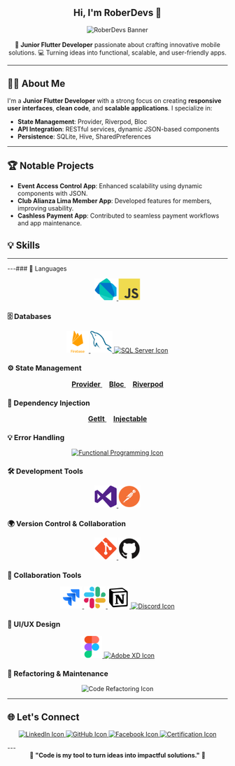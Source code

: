 <div align="center">
  <h2>Hi, I'm RoberDevs 👋</h2>
  <img src="https://via.placeholder.com/800x200?text=RoberDevs+Banner" alt="RoberDevs Banner">
  <br><br>
  🚀 <strong>Junior Flutter Developer</strong> passionate about crafting innovative mobile solutions.  
  💻 Turning ideas into functional, scalable, and user-friendly apps.
</div>

---

## 👨‍💻 About Me
I'm a **Junior Flutter Developer** with a strong focus on creating **responsive user interfaces**, **clean code**, and **scalable applications**. I specialize in:

- **State Management**: Provider, Riverpod, Bloc  
- **API Integration**: RESTful services, dynamic JSON-based components  
- **Persistence**: SQLite, Hive, SharedPreferences  

---

## 🏆 Notable Projects
- **Event Access Control App**: Enhanced scalability using dynamic components with JSON.  
- **Club Alianza Lima Member App**: Developed features for members, improving usability.  
- **Cashless Payment App**: Contributed to seamless payment workflows and app maintenance.  
## 💡 Skills

---

---### 🚀 Languages
<p align="center">
  <a href="https://dart.dev/" target="_blank">
    <img src="https://raw.githubusercontent.com/devicons/devicon/master/icons/dart/dart-original.svg" alt="Dart Icon" width="50" />
  </a>
  <a href="https://developer.mozilla.org/en-US/docs/Web/JavaScript" target="_blank">
    <img src="https://raw.githubusercontent.com/devicons/devicon/master/icons/javascript/javascript-original.svg" alt="JavaScript Icon" width="50" />
  </a>
</p>

### 🗄️ Databases
<p align="center">
  <a href="https://firebase.google.com/" target="_blank">
  <img src="https://raw.githubusercontent.com/devicons/devicon/master/icons/firebase/firebase-plain-wordmark.svg" alt="Firebase Icon" width="50" />
</a>
  <a href="https://www.mysql.com/" target="_blank">
    <img src="https://raw.githubusercontent.com/devicons/devicon/master/icons/mysql/mysql-original.svg" alt="MySQL Icon" width="50" />
  </a>
  <a href="https://www.microsoft.com/en-us/sql-server" target="_blank">
    <img src="https://upload.wikimedia.org/wikipedia/commons/8/87/Sql_data_base_with_logo.png" alt="SQL Server Icon" width="50" />
  </a>
 
</p>

### ⚙️ State Management
<p align="center">
  <a href="https://pub.dev/packages/provider" target="_blank">
    <span style="font-size: 16px; font-weight: bold;">Provider</span>
  </a>
  &nbsp;&nbsp;&nbsp;
  <a href="https://bloclibrary.dev/" target="_blank">
    <span style="font-size: 16px; font-weight: bold;">Bloc</span>
  </a>
  &nbsp;&nbsp;&nbsp;
  <a href="https://riverpod.dev/" target="_blank">
    <span style="font-size: 16px; font-weight: bold;">Riverpod</span>
  </a>
</p>

### 🔧 Dependency Injection
<p align="center">
  <a href="https://pub.dev/packages/get_it" target="_blank">
    <span style="font-size: 16px; font-weight: bold;">GetIt</span>
  </a>
  &nbsp;&nbsp;&nbsp;
  <a href="https://pub.dev/packages/injectable" target="_blank">
    <span style="font-size: 16px; font-weight: bold;">Injectable</span>
  </a>
</p>


### 💡 Error Handling
<p align="center">
  <a href="https://dart.dev/guides/language/language-tour#functional-programming" target="_blank">
    <img src="https://raw.githubusercontent.com/devicons/devicon/master/icons/functional/functional-original.svg" alt="Functional Programming Icon" width="50" />
  </a>
</p>

### 🛠️ Development Tools
<p align="center">
  <a href="https://code.visualstudio.com/" target="_blank">
    <img src="https://raw.githubusercontent.com/devicons/devicon/master/icons/visualstudio/visualstudio-plain.svg" alt="Visual Studio Code Icon" width="50" />
  </a>
  <a href="https://www.postman.com/" target="_blank">
    <img src="https://raw.githubusercontent.com/devicons/devicon/master/icons/postman/postman-original.svg" alt="Postman Icon" width="50" />
  </a>
</p>

### 🌍 Version Control & Collaboration
<p align="center">
  <a href="https://git-scm.com/" target="_blank">
    <img src="https://raw.githubusercontent.com/devicons/devicon/master/icons/git/git-original.svg" alt="Git Icon" width="50" />
  </a>
  <a href="https://github.com/" target="_blank">
    <img src="https://raw.githubusercontent.com/devicons/devicon/master/icons/github/github-original.svg" alt="GitHub Icon" width="50" />
  </a>
</p>

### 💬 Collaboration Tools
<p align="center">
  <a href="https://www.atlassian.com/software/jira" target="_blank">
    <img src="https://raw.githubusercontent.com/devicons/devicon/master/icons/jira/jira-original.svg" alt="Jira Icon" width="50" />
  </a>
  <a href="https://slack.com/" target="_blank">
    <img src="https://raw.githubusercontent.com/devicons/devicon/master/icons/slack/slack-original.svg" alt="Slack Icon" width="50" />
  </a>
  <a href="https://www.notion.so/" target="_blank">
    <img src="https://raw.githubusercontent.com/devicons/devicon/master/icons/notion/notion-original.svg" alt="Notion Icon" width="50" />
  </a>
  <a href="https://discord.com/" target="_blank">
    <img src="https://raw.githubusercontent.com/devicons/devicon/master/icons/discord/discord-original.svg" alt="Discord Icon" width="50" />
  </a>
</p>

### 🎨 UI/UX Design
<p align="center">
  <a href="https://www.figma.com/" target="_blank">
    <img src="https://raw.githubusercontent.com/devicons/devicon/master/icons/figma/figma-original.svg" alt="Figma Icon" width="50" />
  </a>
  <a href="https://www.adobe.com/products/xd.html" target="_blank">
    <img src="https://raw.githubusercontent.com/devicons/devicon/master/icons/adobe/adobe-original.svg" alt="Adobe XD Icon" width="50" />
  </a>
</p>

### 🔄 Refactoring & Maintenance
<p align="center">
  <img src="https://raw.githubusercontent.com/devicons/devicon/master/icons/code/code-original.svg" alt="Code Refactoring Icon" width="50" />
</p>




---

## 🌐 Let's Connect

<p align="center">
  <a href="https://www.linkedin.com/in/roberto-poemape-b27109191/" target="_blank">
    <img src="https://img.icons8.com/ios-filled/50/000000/linkedin.png" alt="LinkedIn Icon"/>
  </a>
  <a href="https://github.com/Robertopoemape" target="_blank">
    <img src="https://img.icons8.com/ios-filled/50/000000/github.png" alt="GitHub Icon"/>
  </a>
  <a href="https://www.facebook.com/tu_perfil" target="_blank">
    <img src="https://img.icons8.com/ios-filled/50/000000/facebook.png" alt="Facebook Icon"/>
  </a>
  <a href="https://certificados.codeable.la/certificates/2024-PC18200012" target="_blank">
    <img src="https://img.icons8.com/ios-filled/50/000000/certificate.png" alt="Certification Icon"/>
  </a>
</p>
---

<div align="center">
  💬 <strong>"Code is my tool to turn ideas into impactful solutions."</strong> 🚀  
</div>
